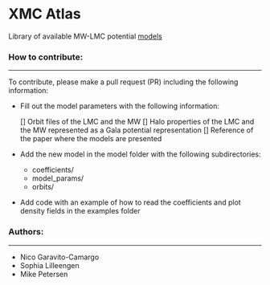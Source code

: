 # XMC Atlas

Library of available MW-LMC potential [models](https://github.com/jngaravitoc/XMC-Atlas/blob/main/models.md)


### How to contribute:
----------------------- 
To contribute, please make a pull request (PR) including the following information:

- Fill out the model parameters with the following information:
  
  [] Orbit files of the LMC and the MW
  [] Halo properties of the LMC and the MW represented as a Gala potential representation
  [] Reference of the paper where the models are presented
- Add the new model in the model folder with the following subdirectories:
  - coefficients/
  - model_params/
  - orbits/
- Add code with an example of how to read the coefficients and plot density fields in the examples folder


### Authors:
-------------

- Nico Garavito-Camargo
- Sophia Lilleengen
- Mike Petersen
